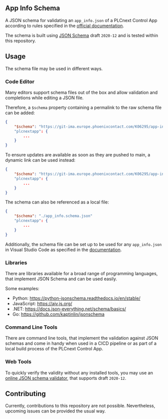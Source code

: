 ## App Info Schema

A JSON schema for validating an `app_info.json` of a PLCnext Control App according to rules specified in the [official documentation](https://store.plcnext.help/st/PLCnext_App_Integration_Guide/Apps_parts/App_parts.htm).

The schema is built using [JSON Schema](https://json-schema.org/) draft `2020-12` and is tested within this repository.

## Usage

The schema file may be used in different ways.

### Code Editor

Many editors support schema files out of the box and allow validation and completions while editing a JSON file.

Therefore, a `$schema` property containing a permalink to the raw schema file can be added:

```json
{
    "$schema": "https://git-ima.europe.phoenixcontact.com/K06295/app-info-schema/-/raw/5cd401052c48f2dd1855c74ba80b7dd68dedbd8b/app-info-schema.json"
    "plcnextapp": {
        ...
    }
}
```
To ensure updates are available as soon as they are pushed to main, a dynamic link can be used instead:

```json
{
    "$schema": "https://git-ima.europe.phoenixcontact.com/K06295/app-info-schema/-/raw/main/app-info-schema.json"
    "plcnextapp": {
        ...
    }
}
```

The schema can also be referenced as a local file:

```json
{
    "$schema": "./app_info.schema.json"
    "plcnextapp": {
        ...
    }
}
```

Additionally, the schema file can be set up to be used for any `app_info.json` in Visual Studio Code as specified in the [documentation](https://code.visualstudio.com/docs/languages/json#_json-schemas-and-settings).

### Libraries

There are libraries available for a broad range of programming languages, that implement JSON Schema and can be used easily.

Some examples:
- Python: https://python-jsonschema.readthedocs.io/en/stable/
- JavaScript: https://ajv.js.org/
- .NET: https://docs.json-everything.net/schema/basics/
- Go: https://github.com/kaptinlin/jsonschema

### Command Line Tools

There are command line tools, that implement the validation against JSON schemas and come in handy when used in a CICD pipeline or as part of a local build process of the PLCnext Control App.

### Web Tools

To quickly verify the validity without any installed tools, you may use an [online JSON schema validator](https://www.jsonschemavalidator.net/), that supports draft `2020-12`.

## Contributing

Currently, contributions to this repository are not possible. Nevertheless, upcoming issues can be provided the usual way.

